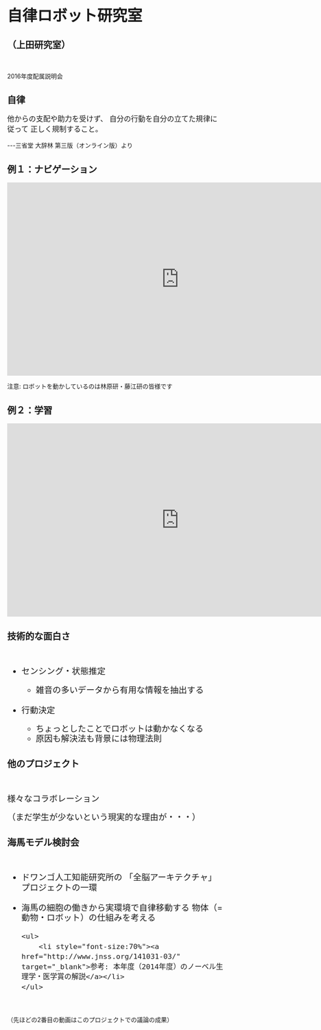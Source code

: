 <h1 style="font-size:250%">自律ロボット研究室</h1>
<h2>（上田研究室） </h2>

<p>&nbsp;</p>
<p>2016年度配属説明会</p>

<!--nextpage-->

<h2>自律</h2>

<p style="font-size:120%">他からの支配や助力を受けず、
自分の行動を自分の立てた規律に従って
正しく規制すること。 </p>
<p>---三省堂 大辞林 第三版（オンライン版）より</p>


<!--nextpage-->

<h2>例１：ナビゲーション</h2>

<iframe width="800" height="450" src="https://www.youtube.com/embed/wFUvBKz9nEY" frameborder="0" allowfullscreen></iframe>
<p>注意: ロボットを動かしているのは林原研・藤江研の皆様です</p>

<!--nextpage-->

<h2>例２：学習</h2>

<iframe width="800" height="450" src="https://www.youtube.com/embed/eBMIjjwNElM" frameborder="0" allowfullscreen></iframe>

<!--nextpage-->

<h2>技術的な面白さ</h2>
　
<ul style="font-size:140%;line-height:120%">
	<li>センシング・状態推定</li>
	<ul>
		<li>雑音の多いデータから有用な情報を抽出する</li>
	</ul>
　
	<li>行動決定</li>
	<ul>
		<li>ちょっとしたことでロボットは動かなくなる</li>
		<li>原因も解決法も背景には物理法則</li>
	</ul>
</ul>


<!--nextpage-->

<h2>他のプロジェクト</h2>
　
<p style="font-size:140%;line-height:120%">様々なコラボレーション</p>
<p style="font-size:140%;line-height:120%">（まだ学生が少ないという現実的な理由が・・・）</p>

<!--nextpage-->

<h2>海馬モデル検討会</h2>
　
<ul style="font-size:140%;line-height:120%">
	<li>ドワンゴ人工知能研究所の
「全脳アーキテクチャ」プロジェクトの一環</li>
　
	<li>海馬の細胞の働きから実環境で自律移動する
物体（=動物・ロボット）の仕組みを考える</li>

	<ul>
		<li style="font-size:70%"><a href="http://www.jnss.org/141031-03/" target="_blank">参考: 本年度（2014年度）のノーベル生理学・医学賞の解説</a></li>
	</ul>



</ul>

　
<p>（先ほどの2番目の動画はこのプロジェクトでの議論の成果）</p>
